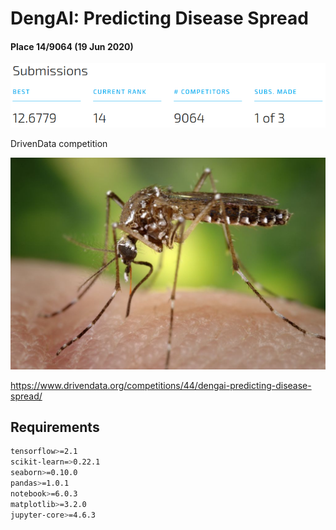 # DengAI: Predicting Disease Spread

#### Place 14/9064 (19 Jun 2020)
![alt text](img/current-01-06.png "14th Place Image")

DrivenData competition

![alt text](img/main.jpg "Logo Title Text 1")

https://www.drivendata.org/competitions/44/dengai-predicting-disease-spread/

## Requirements

```bash
tensorflow>=2.1
scikit-learn=>0.22.1
seaborn>=0.10.0
pandas>=1.0.1
notebook>=6.0.3
matplotlib>=3.2.0
jupyter-core>=4.6.3
```
